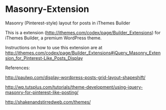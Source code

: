 Masonry-Extension
=================

Masonry (Pinterest-style) layout for posts in iThemes Builder

This is a extension (http://ithemes.com/codex/page/Builder_Extensions) for iThemes Builder, a premium WordPress theme.

Instructions on how to use this extension are at http://ithemes.com/codex/page/Builder_Extensions#jQuery_Masonry_Extension_for_Pinterest-Like_Posts_Display

References:

http://paulwp.com/display-wordpress-posts-grid-layout-shapeshift/

http://wp.tutsplus.com/tutorials/theme-development/using-jquery-masonry-for-pinterest-like-posting/

http://shakenandstirredweb.com/themes/
